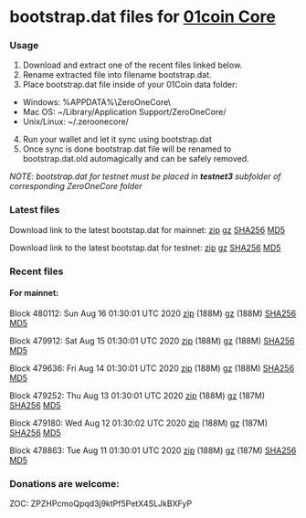 # bootstrap.dat files for [01coin Core](https://01coin.io)

### Usage

1. Download and extract one of the recent files linked below.
2. Rename extracted file into filename bootstrap.dat.
3. Place bootstrap.dat file inside of your 01Coin data folder:
 - Windows: %APPDATA%\ZeroOneCore\
 - Mac OS: ~/Library/Application Support/ZeroOneCore/
 - Unix/Linux: ~/.zeroonecore/
4. Run your wallet and let it sync using bootstrap.dat
5. Once sync is done bootstrap.dat file will be renamed to bootstrap.dat.old automagically and can be safely removed.

_NOTE: bootstrap.dat for testnet must be placed in **testnet3** subfolder of corresponding ZeroOneCore folder_

### Latest files
Download link to the latest bootstap.dat for mainnet: [zip](https://files.01coin.io/mainnet/bootstrap.dat.zip) [gz](https://files.01coin.io/mainnet/bootstrap.dat.tar.gz) [SHA256](https://files.01coin.io/mainnet/sha256.txt) [MD5](https://files.01coin.io/mainnet/md5.txt)

Download link to the latest bootstap.dat for testnet: [zip](https://files.01coin.io/testnet/bootstrap.dat.zip) [gz](https://files.01coin.io/testnet/bootstrap.dat.tar.gz) [SHA256](https://files.01coin.io/testnet/sha256.txt) [MD5](https://files.01coin.io/testnet/md5.txt)

### Recent files

#### For mainnet:

Block 480112: Sun Aug 16 01:30:01 UTC 2020 [zip](https://files.01coin.io/mainnet/2020-08-16/bootstrap.dat.zip) (188M) [gz](https://files.01coin.io/mainnet/2020-08-16/bootstrap.dat.tar.gz) (188M) [SHA256](https://files.01coin.io/mainnet/2020-08-16/sha256.txt) [MD5](https://files.01coin.io/mainnet/2020-08-16/md5.txt)

Block 479912: Sat Aug 15 01:30:01 UTC 2020 [zip](https://files.01coin.io/mainnet/2020-08-15/bootstrap.dat.zip) (188M) [gz](https://files.01coin.io/mainnet/2020-08-15/bootstrap.dat.tar.gz) (188M) [SHA256](https://files.01coin.io/mainnet/2020-08-15/sha256.txt) [MD5](https://files.01coin.io/mainnet/2020-08-15/md5.txt)

Block 479636: Fri Aug 14 01:30:01 UTC 2020 [zip](https://files.01coin.io/mainnet/2020-08-14/bootstrap.dat.zip) (188M) [gz](https://files.01coin.io/mainnet/2020-08-14/bootstrap.dat.tar.gz) (188M) [SHA256](https://files.01coin.io/mainnet/2020-08-14/sha256.txt) [MD5](https://files.01coin.io/mainnet/2020-08-14/md5.txt)

Block 479252: Thu Aug 13 01:30:01 UTC 2020 [zip](https://files.01coin.io/mainnet/2020-08-13/bootstrap.dat.zip) (188M) [gz](https://files.01coin.io/mainnet/2020-08-13/bootstrap.dat.tar.gz) (187M) [SHA256](https://files.01coin.io/mainnet/2020-08-13/sha256.txt) [MD5](https://files.01coin.io/mainnet/2020-08-13/md5.txt)

Block 479180: Wed Aug 12 01:30:02 UTC 2020 [zip](https://files.01coin.io/mainnet/2020-08-12/bootstrap.dat.zip) (188M) [gz](https://files.01coin.io/mainnet/2020-08-12/bootstrap.dat.tar.gz) (187M) [SHA256](https://files.01coin.io/mainnet/2020-08-12/sha256.txt) [MD5](https://files.01coin.io/mainnet/2020-08-12/md5.txt)

Block 478863: Tue Aug 11 01:30:01 UTC 2020 [zip](https://files.01coin.io/mainnet/2020-08-11/bootstrap.dat.zip) (188M) [gz](https://files.01coin.io/mainnet/2020-08-11/bootstrap.dat.tar.gz) (187M) [SHA256](https://files.01coin.io/mainnet/2020-08-11/sha256.txt) [MD5](https://files.01coin.io/mainnet/2020-08-11/md5.txt)


### Donations are welcome:

ZOC: ZPZHPcmoQpqd3j9ktPf5PetX4SLJkBXFyP
